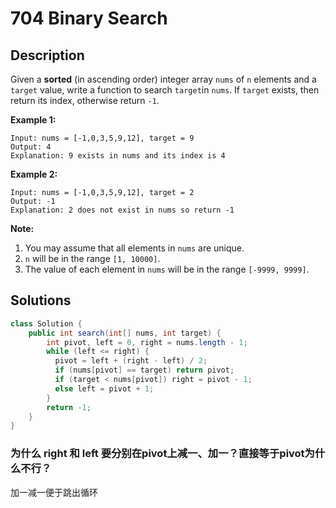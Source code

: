 # 704 Binary Search

## Description

Given a **sorted** (in ascending order) integer array `nums` of `n` elements and a `target` value, write a function to search `target`in `nums`. If `target` exists, then return its index, otherwise return `-1`.


**Example 1:**

```
Input: nums = [-1,0,3,5,9,12], target = 9
Output: 4
Explanation: 9 exists in nums and its index is 4
```

**Example 2:**

```
Input: nums = [-1,0,3,5,9,12], target = 2
Output: -1
Explanation: 2 does not exist in nums so return -1
```

 

**Note:**

1. You may assume that all elements in `nums` are unique.
2. `n` will be in the range `[1, 10000]`.
3. The value of each element in `nums` will be in the range `[-9999, 9999]`.



## Solutions



```java
class Solution {
    public int search(int[] nums, int target) {
        int pivot, left = 0, right = nums.length - 1;
        while (left <= right) {
          pivot = left + (right - left) / 2;
          if (nums[pivot] == target) return pivot;
          if (target < nums[pivot]) right = pivot - 1;
          else left = pivot + 1;
        }
        return -1;
    }
}
```



### 为什么 right 和 left 要分别在pivot上减一、加一？直接等于pivot为什么不行？

加一减一便于跳出循环